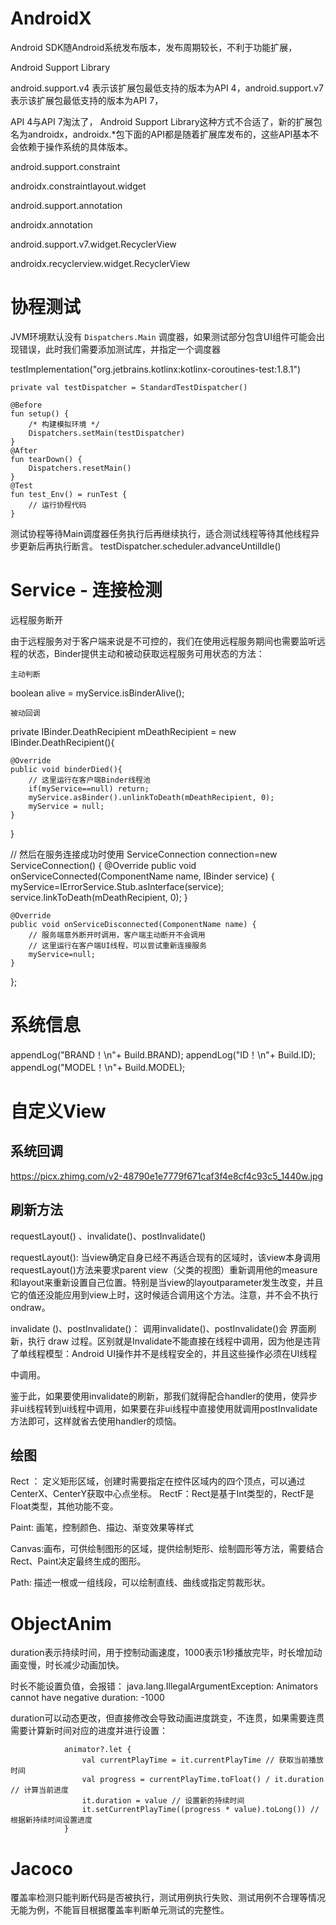 # AndroidX

Android SDK随Android系统发布版本，发布周期较长，不利于功能扩展，

Android Support Library

android.support.v4 表示该扩展包最低支持的版本为API 4，android.support.v7表示该扩展包最低支持的版本为API 7，


API 4与API 7淘汰了， Android Support Library这种方式不合适了，新的扩展包名为androidx，androidx.*包下面的API都是随着扩展库发布的，这些API基本不会依赖于操作系统的具体版本。



android.support.constraint

androidx.constraintlayout.widget


android.support.annotation

androidx.annotation



android.support.v7.widget.RecyclerView

androidx.recyclerview.widget.RecyclerView


# 协程测试



JVM环境默认没有 `Dispatchers.Main` 调度器，如果测试部分包含UI组件可能会出现错误，此时我们需要添加测试库，并指定一个调度器

testImplementation("org.jetbrains.kotlinx:kotlinx-coroutines-test:1.8.1")


    private val testDispatcher = StandardTestDispatcher()

    @Before
    fun setup() {
        /* 构建模拟环境 */
        Dispatchers.setMain(testDispatcher)
    }
    @After
    fun tearDown() {
        Dispatchers.resetMain()
    }
    @Test
    fun test_Env() = runTest {
        // 运行协程代码
    }


测试协程等待Main调度器任务执行后再继续执行，适合测试线程等待其他线程异步更新后再执行断言。
testDispatcher.scheduler.advanceUntilIdle()


# Service - 连接检测

远程服务断开

由于远程服务对于客户端来说是不可控的，我们在使用远程服务期间也需要监听远程的状态，Binder提供主动和被动获取远程服务可用状态的方法：

    主动判断

boolean alive = myService.isBinderAlive();

    被动回调

private IBinder.DeathRecipient mDeathRecipient = new IBinder.DeathRecipient(){

    @Override
    public void binderDied(){
        // 这里运行在客户端Binder线程池
        if(myService==null) return;
        myService.asBinder().unlinkToDeath(mDeathRecipient, 0);
        myService = null;
    }
}

// 然后在服务连接成功时使用
ServiceConnection connection=new ServiceConnection() {
    @Override
    public void onServiceConnected(ComponentName name, IBinder service) {
        myService=IErrorService.Stub.asInterface(service);
        service.linkToDeath(mDeathRecipient, 0);
    }

    @Override
    public void onServiceDisconnected(ComponentName name) {
        // 服务端意外断开时调用，客户端主动断开不会调用
        // 这里运行在客户端UI线程，可以尝试重新连接服务
        myService=null;
    }
};


# 系统信息

appendLog("BRAND！\n"+ Build.BRAND);
appendLog("ID！\n"+ Build.ID);
appendLog("MODEL！\n"+ Build.MODEL);


# 自定义View
## 系统回调

https://picx.zhimg.com/v2-48790e1e7779f671caf3f4e8cf4c93c5_1440w.jpg


## 刷新方法
requestLayout() 、invalidate()、postInvalidate()

requestLayout(): 当view确定自身已经不再适合现有的区域时，该view本身调用requestLayout()方法来要求parent view（父类的视图）重新调用他的measure和layout来重新设置自己位置。特别是当view的layoutparameter发生改变，并且它的值还没能应用到view上时，这时候适合调用这个方法。注意，并不会不执行ondraw。

invalidate
()、postInvalidate()： 调用invalidate()、postInvalidate()会 界面刷新，执行 draw 过程。区别就是Invalidate不能直接在线程中调用，因为他是违背了单线程模型：Android UI操作并不是线程安全的，并且这些操作必须在UI线程

中调用。

鉴于此，如果要使用invalidate的刷新，那我们就得配合handler的使用，使异步非ui线程转到ui线程中调用，如果要在非ui线程中直接使用就调用postInvalidate方法即可，这样就省去使用handler的烦恼。

## 绘图
Rect ： 定义矩形区域，创建时需要指定在控件区域内的四个顶点，可以通过CenterX、CenterY获取中心点坐标。
RectF：Rect是基于Int类型的，RectF是Float类型，其他功能不变。


Paint: 画笔，控制颜色、描边、渐变效果等样式

Canvas:画布，可供绘制图形的区域，提供绘制矩形、绘制圆形等方法，需要结合Rect、Paint决定最终生成的图形。

Path: 描述一根或一组线段，可以绘制直线、曲线或指定剪裁形状。



# ObjectAnim

duration表示持续时间，用于控制动画速度，1000表示1秒播放完毕，时长增加动画变慢，时长减少动画加快。

时长不能设置负值，会报错：
java.lang.IllegalArgumentException: Animators cannot have negative duration: -1000

duration可以动态更改，但直接修改会导致动画进度跳变，不连贯，如果需要连贯需要计算新时间对应的进度并进行设置：

```text
            animator?.let {
                val currentPlayTime = it.currentPlayTime // 获取当前播放时间
                val progress = currentPlayTime.toFloat() / it.duration // 计算当前进度
                it.duration = value // 设置新的持续时间
                it.setCurrentPlayTime((progress * value).toLong()) // 根据新持续时间设置进度
            }
```




# Jacoco

覆盖率检测只能判断代码是否被执行，测试用例执行失败、测试用例不合理等情况无能为例，不能盲目根据覆盖率判断单元测试的完整性。
